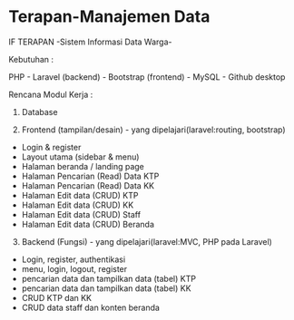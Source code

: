 # Terapan-Manajemen Data

IF TERAPAN
-Sistem Informasi Data Warga-

Kebutuhan :

PHP - Laravel (backend) - Bootstrap (frontend) - MySQL - Github desktop

Rencana Modul Kerja :

1. Database

2. Frontend (tampilan/desain) - yang dipelajari(laravel:routing, bootstrap)
- Login & register
- Layout utama (sidebar & menu)
- Halaman beranda / landing page
- Halaman Pencarian (Read) Data KTP
- Halaman Pencarian (Read) Data KK
- Halaman Edit data (CRUD) KTP
- Halaman Edit data (CRUD) KK
- Halaman Edit data (CRUD) Staff
- Halaman Edit data (CRUD) Beranda

3. Backend (Fungsi) - yang dipelajari(laravel:MVC, PHP pada Laravel)
- Login, register, authentikasi
- menu, login, logout, register
- pencarian data dan tampilkan data (tabel) KTP
- pencarian data dan tampilkan data (tabel) KK
- CRUD KTP dan KK
- CRUD data staff dan konten beranda
